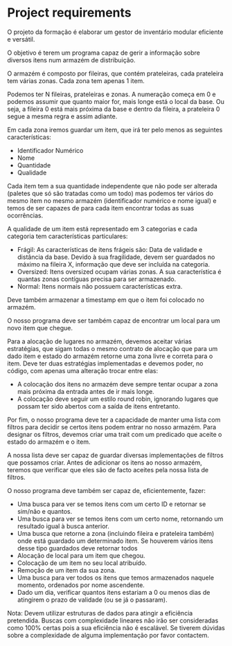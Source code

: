 # Project requirements

O projeto da formação é elaborar um gestor de inventário modular eficiente e versátil.

O objetivo é terem um programa capaz de gerir a informação sobre diversos itens num armazém de distribuição.

O armazém é composto por fileiras, que contém prateleiras, cada prateleira tem várias zonas. Cada zona tem apenas 1 item.

Podemos ter N fileiras, prateleiras e zonas. A numeração começa em 0 e podemos assumir que quanto maior for, mais longe está o local da base. Ou seja, a fileira 0 está mais próxima da base e dentro da fileira, a prateleira 0 segue a mesma regra e assim adiante.

Em cada zona iremos guardar um item, que irá ter pelo menos as seguintes características:

- Identificador Numérico
- Nome
- Quantidade
- Qualidade

Cada item tem a sua quantidade independente que não pode ser alterada (paletes que só são tratadas como um todo) mas podemos ter vários do mesmo item no mesmo armazém (identificador numérico e nome igual) e temos de ser capazes de para cada item encontrar todas as suas ocorrências.

A qualidade de um item está representado em 3 categorias e cada categoria tem características particulares:

- Frágil: As características de itens frágeis são: Data de validade e distância da base. Devido à sua fragilidade, devem ser guardados no máximo na fileira X, informação que deve ser incluída na categoria.
- Oversized: Itens oversized ocupam várias zonas. A sua característica é quantas zonas contíguas precisa para ser armazenado.
- Normal: Itens normais não possuem características extra.

Deve também armazenar a timestamp em que o item foi colocado no armazém.

O nosso programa deve ser também capaz de encontrar um local para um novo item que chegue.

Para a alocação de lugares no armazém, devemos aceitar várias estratégias, que sigam todas o mesmo contrato de alocação que para um dado item e estado do armazém retorne uma zona livre e correta para o item. Deve ter duas estratégias implementadas e devemos poder, no código, com apenas uma alteração trocar entre elas:

- A colocação dos itens no armazém deve sempre tentar ocupar a zona mais próxima da entrada antes de ir mais longe.
- A colocação deve seguir um estilo round robin, ignorando lugares que possam ter sido abertos com a saída de itens entretanto.


Por fim, o nosso programa deve ter a capacidade de manter uma lista com filtros para decidir se certos itens podem entrar no nosso armazém. Para designar os filtros, devemos criar uma trait com um predicado que aceite o estado do armazém e o item.

A nossa lista deve ser capaz de guardar diversas implementações de filtros que possamos criar. Antes de adicionar os itens ao nosso armazém, teremos que verificar que eles são de facto aceites pela nossa lista de filtros.

O nosso programa deve também ser capaz de, eficientemente, fazer:

- Uma busca para ver se temos itens com um certo ID e retornar se sim/não e quantos.
- Uma busca para ver se temos itens com um certo nome, retornando um resultado igual à busca anterior.
- Uma busca que retorne a zona (incluindo fileira e prateleira também) onde está guardado um determinado item. Se houverem vários itens desse tipo guardados deve retornar todos
- Alocação de local para um item que chegou.
- Colocação de um item no seu local atribuído.
- Remoção de um item da sua zona.
- Uma busca para ver todos os itens que temos armazenados naquele momento, ordenados por nome ascendente.
- Dado um dia, verificar quantos itens estariam a 0 ou menos dias de atingirem o prazo de validade (ou se já o passaram).

Nota: Devem utilizar estruturas de dados para atingir a eficiência pretendida. Buscas com complexidade lineares não irão ser consideradas como 100% certas pois a sua eficiência não é escalável. Se tiverem dúvidas sobre a complexidade de alguma implementação por favor contactem.
